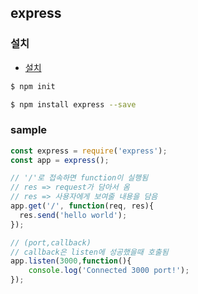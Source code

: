 ## express

### 설치
 - [설치](http://expressjs.com/ko/starter/installing.html)

```bash
$ npm init

$ npm install express --save
```

### sample

```js
const express = require('express');
const app = express();

// '/'로 접속하면 function이 실행됨
// res => request가 담아서 옴
// res => 사용자에게 보여줄 내용을 담음
app.get('/', function(req, res){
  res.send('hello world');
});

// (port,callback)
// callback은 listen에 성공했을때 호출됨
app.listen(3000,function(){
    console.log('Connected 3000 port!');
});
```
